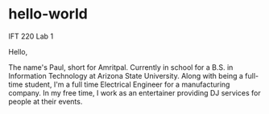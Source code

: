# hello-world
IFT 220 Lab 1

Hello,

The name's Paul, short for Amritpal. Currently in school for a B.S. in Information Technology at Arizona State University. Along with being a full-time student, I'm a full time Electrical Engineer for a manufacturing company. In my free time, I work as an entertainer providing DJ services for people at their events.
